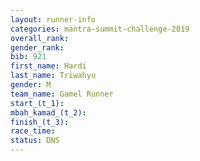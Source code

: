 ```yaml
---
layout: runner-info 
categories: mantra-summit-challenge-2019 
overall_rank:
gender_rank:
bib: 921
first_name: Hardi
last_name: Triwahyu
gender: M
team_name: Gamel Runner
start_(t_1): 
mbah_kamad_(t_2): 
finish_(t_3): 
race_time: 
status: DNS
---
```


